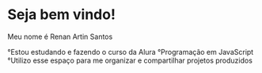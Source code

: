 # Seja bem vindo!

Meu nome é Renan Artin Santos

°Estou estudando e fazendo o curso da Alura
°Programação em JavaScript
°Utilizo esse espaço para me organizar e compartilhar projetos produzidos
